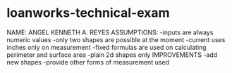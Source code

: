 # loanworks-technical-exam
NAME: ANGEL KENNETH A. REYES
ASSUMPTIONS:
-inputs are always numeric values
-only two shapes are possible at the moment
-current uses inches only on measurement
-fixed formulas are used on calculating perimeter and surface area
-plain 2d shapes only
IMPROVEMENTS
-add new shapes
-provide other forms of measurement used
